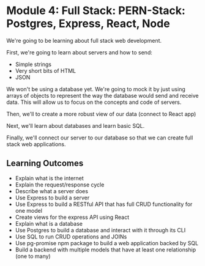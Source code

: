 # Module 4: Full Stack: PERN-Stack: Postgres, Express, React, Node

We're going to be learning about full stack web development.

First, we're going to learn about servers and how to send:

- Simple strings
- Very short bits of HTML
- JSON

We won't be using a database yet. We're going to mock it by just using arrays of objects to represent the way the database would send and receive data. This will allow us to focus on the concepts and code of servers.

Then, we'll to create a more robust view of our data (connect to React app)

Next, we'll learn about databases and learn basic SQL.

Finally, we'll connect our server to our database so that we can create full stack web applications.

## Learning Outcomes

- Explain what is the internet
- Explain the request/response cycle
- Describe what a server does
- Use Express to build a server
- Use Express to build a RESTful API that has full CRUD functionality for one model
- Create views for the express API using React
- Explain what is a database
- Use Postgres to build a database and interact with it through its CLI
- Use SQL to run CRUD operations and JOINs
- Use pg-promise npm package to build a web application backed by SQL
- Build a backend with multiple models that have at least one relationship (one to many)
